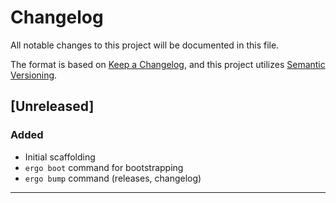 # Changelog

All notable changes to this project will be documented in this file.

The format is based on [Keep a Changelog][fn1], and this project utilizes [Semantic Versioning][fn2].

## [Unreleased]

### Added

- Initial scaffolding
- `ergo boot` command for bootstrapping
- `ergo bump` command (releases, changelog)

---

[fn1]: https://keepachangelog.com/en/1.0.0/
[fn2]: https://semver.org/spec/v2.0.0.html
